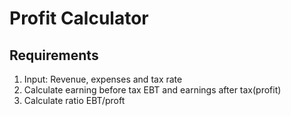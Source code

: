 # Profit Calculator

## Requirements

1. Input: Revenue, expenses and tax rate
2. Calculate earning before tax EBT and earnings after tax(profit)
3. Calculate ratio EBT/proft

